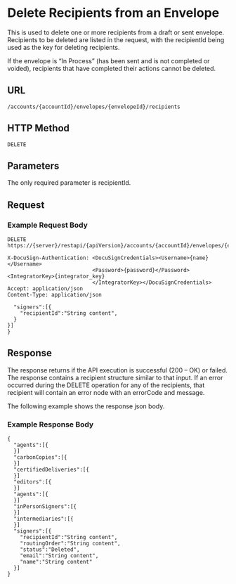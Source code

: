 # Delete Recipients from an Envelope

This is used to delete one or more recipients from a draft or sent envelope.
Recipients to be deleted are listed in the request, with the recipientId being
used as the key for deleting recipients.

If the envelope is “In Process” (has been sent and is not completed or voided),
recipients that have completed their actions cannot be deleted.

## URL

    /accounts/{accountId}/envelopes/{envelopeId}/recipients

## HTTP Method

    DELETE

## Parameters

The only required parameter is recipientId.

## Request

### Example Request Body

    DELETE https://{server}/restapi/{apiVersion}/accounts/{accountId}/envelopes/{envelopeId}/recipients
    
    X-DocuSign-Authentication: <DocuSignCredentials><Username>{name}</Username>
                               <Password>{password}</Password><IntegratorKey>{integrator_key}
                               </IntegratorKey></DocuSignCredentials>
    Accept: application/json
    Content-Type: application/json
    
      "signers":[{
        "recipientId":"String content",
      }
    }]
    }

## Response

The response returns if the API execution is successful (200 – OK) or failed.
The response contains a recipient structure similar to that input. If an error
occurred during the DELETE operation for any of the recipients, that recipient will
contain an error node with an errorCode and message.

The following example shows the response json body.

### Example Response Body

    {
      "agents":[{
      }]
      "carbonCopies":[{
      }]
      "certifiedDeliveries":[{
      }]
      "editors":[{
      }]
      "agents":[{
      }]
      "inPersonSigners":[{
      }]
      "intermediaries":[{
      }]
      "signers":[{
        "recipientId":"String content",
        "routingOrder":"String content",
        "status":"Deleted",
        "email":"String content",
        "name":"String content"
      }]
    }
